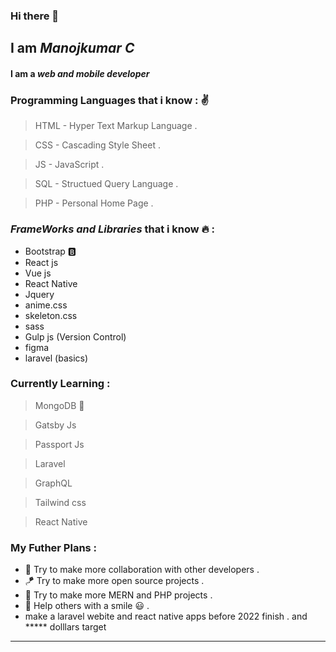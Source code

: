 ### Hi there 👋

<!--
**DeveloperMANOJKUMAR-LOTUS/DeveloperMANOJKUMAR-LOTUS** is a ✨ _special_ ✨ repository because its `README.md` (this file) appears on your GitHub profile.

Here are some ideas to get you started:

- 🔭 I’m currently working on ...
- 🌱 I’m currently learning ...
- 👯 I’m looking to collaborate on ...
- 🤔 I’m looking for help with ...
- 💬 Ask me about ...
- 📫 How to reach me: ...
- 😄 Pronouns: ...
- ⚡ Fun fact: ...
-->
## I am ***Manojkumar C***



#### I am a ___web and mobile developer___ 

### Programming Languages that i know : :v:

>HTML - Hyper Text Markup Language .

>CSS  - Cascading Style Sheet .

>JS   - JavaScript .

>SQL  - Structued Query Language .

>PHP  - Personal Home Page .

###  ___FrameWorks and Libraries___ that i know :fire: :

* Bootstrap :b:
* React js 
* Vue js
* React Native 
* Jquery
* anime.css 
* skeleton.css
* sass
* Gulp js (Version Control)
* figma
* laravel (basics)
  

### Currently Learning :
>MongoDB :leaves:

>Gatsby Js 

>Passport Js 

>Laravel 

>GraphQL

>Tailwind css

>React Native


### My Futher Plans :
* :handshake: Try to make more collaboration with other developers .
*  :kite: Try to make more open source projects . 
*  :parrot: Try to make more MERN and PHP projects .
*  :rocket: Help others with a smile :smiley: .
*  make a laravel webite and react native apps before 2022 finish . and ***** dolllars target 
  
---
